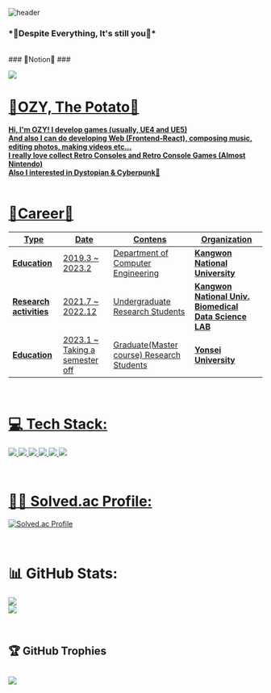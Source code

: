 ![header](https://capsule-render.vercel.app/api?type=soft&text=TRY%20SAY%20"HELLO%20OZY"&animation=twinkling&color=gradient)
  
<h3>*💖Despite Everything, It's still you💖*</h3>

<br>
### 📖Notion📖 ###

<a href="https://ozyworld.notion.site/OZYWORLD-1ac9a90c8cc54da68f7a424402a99040?pvs=4"><img src="https://img.shields.io/badge/Notion-000000?style=for-the-badge&logo=notion&logoColor=white">
<br>

# 🤔OZY, The Potato🤔
<b>Hi, I'm OZY! I develop games (usually, UE4 and UE5)<br>And also I can do developing Web (Frontend-React), composing music, editing photos, making videos etc...</b>
<br>
<b>I really love collect Retro Consoles and Retro Console Games (Almost Nintendo)<br>Also I interested in Dystopian & Cyberpunk🌃</b>
<br>
<br>

# 💫Career💫
| **Type**                | **Date**                       | **Contens**                               | **Organization**                                       |
|-------------------------|--------------------------------|-------------------------------------------|--------------------------------------------------------|
| **Education**           | 2019.3 ~ 2023.2                | Department of Computer Engineering        | **Kangwon National University**                        |
| **Research activities** | 2021.7 ~ 2022.12               | Undergraduate Research Students           | **Kangwon National Univ. Biomedical Data Science LAB** |
| **Education**           | 2023.1 ~ Taking a semester off | Graduate(Master course) Research Students | **Yonsei University**                                  |

<br>

# 💻 Tech Stack:
<img src="https://img.shields.io/badge/Unreal4-0E1128?style=for-the-badge&logo=unrealengine&logoColor=white"> <img src="https://img.shields.io/badge/Unreal5-0E1128?style=for-the-badge&logo=unrealengine&logoColor=white"> <img src="https://img.shields.io/badge/Unity-000000?style=for-the-badge&logo=unity&logoColor=white">
<img src="https://img.shields.io/badge/Figma-F24E1E?style=for-the-badge&logo=figma&logoColor=white"> <img src="https://img.shields.io/badge/Photoshop-31A8FF?style=for-the-badge&logo=adobephotoshop&logoColor=white"> <img src="https://img.shields.io/badge/React-61DAFB?style=for-the-badge&logo=react&logoColor=white">

<br>

# 👩‍💻 Solved.ac Profile:
[![Solved.ac Profile](http://mazassumnida.wtf/api/generate_badge?boj=ogy1004)](https://solved.ac/ogy1004/)

<br>

# 📊 GitHub Stats:
![](https://github-readme-stats.vercel.app/api?username=ogyworld&theme=tokyonight&hide_border=false&include_all_commits=false&count_private=false)<br/>
![](https://github-readme-streak-stats.herokuapp.com/?user=ogyworld&theme=tokyonight&hide_border=false)<br/>

<br>

## 🏆 GitHub Trophies
![](https://github-profile-trophy.vercel.app/?username=ogyworld&theme=radical&no-frame=false&no-bg=true&margin-w=4)
---

